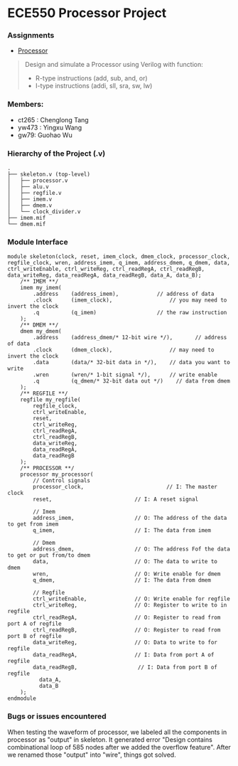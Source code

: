 # ECE550 Processor Project

### Assignments
* [Processor](https://docs.google.com/document/d/1zV90qzHWJHSYq9R-bINMuFR3Ofr0463e-bUarTt1WJ0/edit)
> Design and simulate a Processor using Verilog with function:
>* R-type instructions (add, sub, and, or)
>* I-type instructions (addi, sll, sra, sw, lw)


### Members:

* ct265 : Chenglong Tang
* yw473 : Yingxu Wang
* gw79: Guohao Wu

### Hierarchy of the Project (.v)
    .
    ├── skeleton.v (top-level)
    │   ├── processor.v 
    │   ├── alu.v 
    │   ├── regfile.v
    │   ├── imem.v
    │   ├── dmem.v
    │   └── clock_divider.v
    ├── imem.mif
    └── dmem.mif

### Module Interface

```
module skeleton(clock, reset, imem_clock, dmem_clock, processor_clock, regfile_clock, wren, address_imem, q_imem, address_dmem, q_dmem, data, ctrl_writeEnable, ctrl_writeReg, ctrl_readRegA, ctrl_readRegB, data_writeReg, data_readRegA, data_readRegB, data_A, data_B);
    /** IMEM **/
    imem my_imem(
        .address    (address_imem),            // address of data
        .clock      (imem_clock),                  // you may need to invert the clock
        .q          (q_imem)                   // the raw instruction
    );
    /** DMEM **/
    dmem my_dmem(
        .address    (address_dmem/* 12-bit wire */),       // address of data
        .clock      (dmem_clock),                  // may need to invert the clock
        .data	    (data/* 32-bit data in */),    // data you want to write
        .wren	    (wren/* 1-bit signal */),      // write enable
        .q          (q_dmem/* 32-bit data out */)    // data from dmem
    );
    /** REGFILE **/
    regfile my_regfile(
        regfile_clock,
        ctrl_writeEnable,
        reset,
        ctrl_writeReg,
        ctrl_readRegA,
        ctrl_readRegB,
        data_writeReg,
        data_readRegA,
        data_readRegB
    );
    /** PROCESSOR **/
    processor my_processor(
        // Control signals
        processor_clock,                          // I: The master clock
        reset,                          // I: A reset signal

        // Imem
        address_imem,                   // O: The address of the data to get from imem
        q_imem,                         // I: The data from imem

        // Dmem
        address_dmem,                   // O: The address Fof the data to get or put from/to dmem
        data,                           // O: The data to write to dmem
        wren,                           // O: Write enable for dmem
        q_dmem,                         // I: The data from dmem

        // Regfile
        ctrl_writeEnable,               // O: Write enable for regfile
        ctrl_writeReg,                  // O: Register to write to in regfile
        ctrl_readRegA,                  // O: Register to read from port A of regfile
        ctrl_readRegB,                  // O: Register to read from port B of regfile
        data_writeReg,                  // O: Data to write to for regfile
        data_readRegA,                  // I: Data from port A of regfile
        data_readRegB,                   // I: Data from port B of regfile
		  data_A,
		  data_B
    );
endmodule
```

### Bugs or issues encountered

When testing the waveform of processor, we labeled all the components in processor as "output" in skeleton. It generated error "Design contains combinational loop of 585 nodes after we added the overflow feature". After we renamed those "output" into "wire", things got solved.